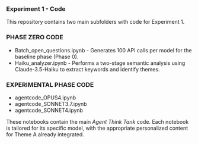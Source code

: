 ### Experiment 1 - Code

This repository contains two main subfolders with code for Experiment 1.  

### PHASE ZERO CODE
- Batch_open_questions.ipynb - Generates 100 API calls per model for the baseline phase (Phase 0).  
- Haiku_analyzer.ipynb - Performs a two-stage semantic analysis using Claude-3.5-Haiku to extract keywords and identify themes.  

### EXPERIMENTAL PHASE CODE
- agentcode_OPUS4.ipynb  
- agentcode_SONNET3.7.ipynb  
- agentcode_SONNET4.ipynb  

These notebooks contain the main *Agent Think Tank* code. Each notebook is tailored for its specific model, with the appropriate personalized content for Theme A already integrated.  
